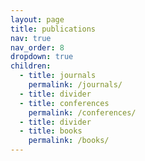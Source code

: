```yaml
---
layout: page
title: publications
nav: true
nav_order: 8
dropdown: true
children:
  - title: journals
    permalink: /journals/
  - title: divider
  - title: conferences
    permalink: /conferences/
  - title: divider
  - title: books
    permalink: /books/
---
```

